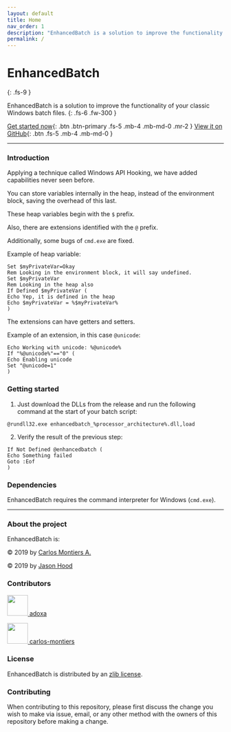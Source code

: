 ```yaml
---
layout: default
title: Home
nav_order: 1
description: "EnhancedBatch is a solution to improve the functionality of your classic Windows batch files."
permalink: /
---
```


# EnhancedBatch
{: .fs-9 }

EnhancedBatch is a solution to improve the functionality of your classic Windows batch files.
{: .fs-6 .fw-300 }

[Get started now](#getting-started){: .btn .btn-primary .fs-5 .mb-4 .mb-md-0 .mr-2 } [View it on GitHub](https://github.com/carlos-montiers/enhancedbatch){: .btn .fs-5 .mb-4 .mb-md-0 }

---

### Introduction

Applying a technique called Windows API Hooking, we have added capabilities never seen before.

You can store variables internally in the heap, instead of the environment block, saving the overhead of this last.

These heap variables begin with the `$` prefix.

Also, there are extensions identified with the `@` prefix.

Additionally, some bugs of `cmd.exe` are fixed.

Example of heap variable:

```batch
Set $myPrivateVar=Okay
Rem Looking in the environment block, it will say undefined.
Set $myPrivateVar
Rem Looking in the heap also
If Defined $myPrivateVar (
Echo Yep, it is defined in the heap
Echo $myPrivateVar = %$myPrivateVar%
)
```

The extensions can have getters and setters.

Example of an extension, in this case `@unicode`:

```batch
Echo Working with unicode: %@unicode%
If "%@unicode%"=="0" (
Echo Enabling unicode
Set "@unicode=1"
)
```

### Getting started

1. Just download the DLLs from the release and run the following command at the start of your batch script:

```batch
@rundll32.exe enhancedbatch_%processor_architecture%.dll,load
```

2. Verify the result of the previous step:

```batch
If Not Defined @enhancedbatch (
Echo Something failed
Goto :Eof
)
```

### Dependencies

EnhancedBatch requires the command interpreter for Windows (`cmd.exe`).

---

### About the project

EnhancedBatch is:

&copy; 2019 by [Carlos Montiers A.](https://github.com/carlos-montiers)

&copy; 2019 by [Jason Hood](https://github.com/adoxa)

### Contributors

<p><a href="https://github.com/adoxa"><img src="https://avatars2.githubusercontent.com/u/470238?v=4" alt="" width="48" height="48"> adoxa</a></p>

<p><a href="https://github.com/carlos-montiers"> <img src="https://avatars1.githubusercontent.com/u/5741891?v=4" alt="" width="48" height="48"> carlos-montiers</a></p>

### License

EnhancedBatch is distributed by an [zlib license](https://github.com/carlos-montiers/enhancedbatch/blob/master/LICENSE.txt).

### Contributing

When contributing to this repository, please first discuss the change you wish to make via issue,
email, or any other method with the owners of this repository before making a change.

